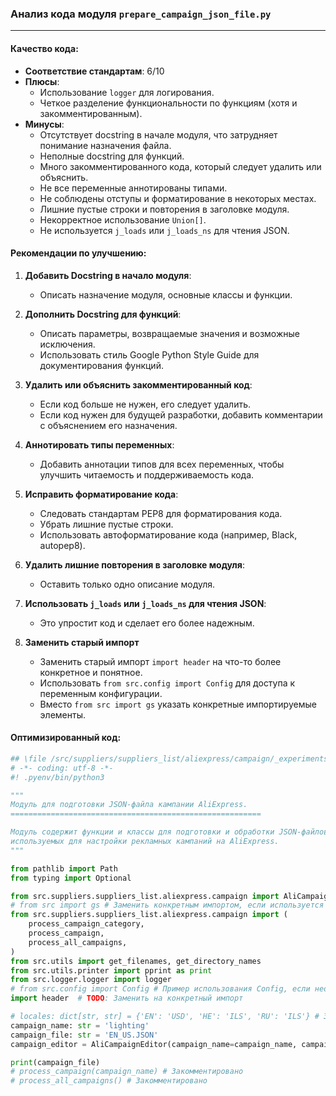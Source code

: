 ### **Анализ кода модуля `prepare_campaign_json_file.py`**

---

#### **Качество кода**:
- **Соответствие стандартам**: 6/10
- **Плюсы**:
  - Использование `logger` для логирования.
  - Четкое разделение функциональности по функциям (хотя и закомментированным).
- **Минусы**:
  - Отсутствует docstring в начале модуля, что затрудняет понимание назначения файла.
  - Неполные docstring для функций.
  - Много закомментированного кода, который следует удалить или объяснить.
  - Не все переменные аннотированы типами.
  - Не соблюдены отступы и форматирование в некоторых местах.
  - Лишние пустые строки и повторения в заголовке модуля.
  - Некорректное использование `Union[]`.
  - Не используется `j_loads` или `j_loads_ns` для чтения JSON.

#### **Рекомендации по улучшению**:
1.  **Добавить Docstring в начало модуля**:
    - Описать назначение модуля, основные классы и функции.

2.  **Дополнить Docstring для функций**:
    - Описать параметры, возвращаемые значения и возможные исключения.
    - Использовать стиль Google Python Style Guide для документирования функций.

3.  **Удалить или объяснить закомментированный код**:
    - Если код больше не нужен, его следует удалить.
    - Если код нужен для будущей разработки, добавить комментарии с объяснением его назначения.

4.  **Аннотировать типы переменных**:
    - Добавить аннотации типов для всех переменных, чтобы улучшить читаемость и поддерживаемость кода.

5.  **Исправить форматирование кода**:
    - Следовать стандартам PEP8 для форматирования кода.
    - Убрать лишние пустые строки.
    - Использовать автоформатирование кода (например, Black, autopep8).

6.  **Удалить лишние повторения в заголовке модуля**:
    - Оставить только одно описание модуля.

7.  **Использовать `j_loads` или `j_loads_ns` для чтения JSON**:
    - Это упростит код и сделает его более надежным.

8.  **Заменить старый импорт**
    - Заменить старый импорт `import header` на что-то более конкретное и понятное.
    - Использовать `from src.config import Config` для доступа к переменным конфигурации.
    - Вместо `from src import gs` указать конкретные импортируемые элементы.

#### **Оптимизированный код**:
```python
## \file /src/suppliers/suppliers_list/aliexpress/campaign/_experiments/prepare_campaign_json_file.py
# -*- coding: utf-8 -*-
#! .pyenv/bin/python3

"""
Модуль для подготовки JSON-файла кампании AliExpress.
========================================================

Модуль содержит функции и классы для подготовки и обработки JSON-файлов,
используемых для настройки рекламных кампаний на AliExpress.
"""

from pathlib import Path
from typing import Optional

from src.suppliers.suppliers_list.aliexpress.campaign import AliCampaignEditor
# from src import gs # Заменить конкретным импортом, если используется
from src.suppliers.suppliers_list.aliexpress.campaign import (
    process_campaign_category,
    process_campaign,
    process_all_campaigns,
)
from src.utils import get_filenames, get_directory_names
from src.utils.printer import pprint as print
from src.logger.logger import logger
# from src.config import Config # Пример использования Config, если необходимо
import header  # TODO: Заменить на конкретный импорт

# locales: dict[str, str] = {'EN': 'USD', 'HE': 'ILS', 'RU': 'ILS'} # Закомментировано, т.к. не используется
campaign_name: str = 'lighting'
campaign_file: str = 'EN_US.JSON'
campaign_editor = AliCampaignEditor(campaign_name=campaign_name, campaign_file=campaign_file)

print(campaign_file)
# process_campaign(campaign_name) # Закомментировано
# process_all_campaigns() # Закомментировано
